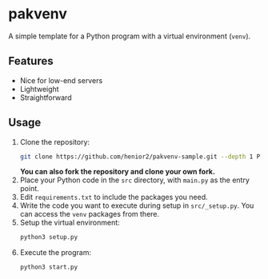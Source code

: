 # pakvenv
A simple template for a Python program with a virtual environment (`venv`).

## Features
- Nice for low-end servers
- Lightweight
- Straightforward

## Usage

1. Clone the repository:
   ```sh
   git clone https://github.com/henior2/pakvenv-sample.git --depth 1 PROJECT_NAME_HERE
   ```
	**You can also fork the repository and clone your own fork.**
2. Place your Python code in the `src` directory, with `main.py` as the entry point.
3. Edit `requirements.txt` to include the packages you need.
4. Write the code you want to execute during setup in `src/_setup.py`. You can access the `venv` packages from there.
5. Setup the virtual environment:
   ```sh
   python3 setup.py
   ```
6. Execute the program:
   ```sh
   python3 start.py
   ```

